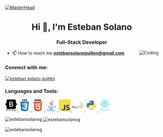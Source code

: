[![MasterHead](https://i.imgur.com/JbBIQlj.png)](https://estebansolanog.io)
<h1 align="center">Hi 👋, I'm Esteban Solano</h1>
<h3 align="center">Full-Stack Developer</h3>
<img align="right" alt="Coding" width"400" src="https://media3.giphy.com/media/qgQUggAC3Pfv687qPC/giphy.gif">

- 📫 How to reach me **estebansolanoguillen@gmail.com**

<h3 align="left">Connect with me:</h3>
<p align="left">
<a href="https://linkedin.com/in/esteban solano guillén" target="blank"><img align="center" src="https://raw.githubusercontent.com/rahuldkjain/github-profile-readme-generator/master/src/images/icons/Social/linked-in-alt.svg" alt="esteban solano guillén" height="30" width="40" /></a>
</p>

<h3 align="left">Languages and Tools:</h3>
<p align="left"> <a href="https://getbootstrap.com" target="_blank" rel="noreferrer"> <img src="https://raw.githubusercontent.com/devicons/devicon/master/icons/bootstrap/bootstrap-plain-wordmark.svg" alt="bootstrap" width="40" height="40"/> </a> <a href="https://www.w3schools.com/css/" target="_blank" rel="noreferrer"> <img src="https://raw.githubusercontent.com/devicons/devicon/master/icons/css3/css3-original-wordmark.svg" alt="css3" width="40" height="40"/> </a> <a href="https://www.w3.org/html/" target="_blank" rel="noreferrer"> <img src="https://raw.githubusercontent.com/devicons/devicon/master/icons/html5/html5-original-wordmark.svg" alt="html5" width="40" height="40"/> </a> <a href="https://www.java.com" target="_blank" rel="noreferrer"> <img src="https://raw.githubusercontent.com/devicons/devicon/master/icons/java/java-original.svg" alt="java" width="40" height="40"/> </a> <a href="https://developer.mozilla.org/en-US/docs/Web/JavaScript" target="_blank" rel="noreferrer"> <img src="https://raw.githubusercontent.com/devicons/devicon/master/icons/javascript/javascript-original.svg" alt="javascript" width="40" height="40"/> </a> <a href="https://www.mysql.com/" target="_blank" rel="noreferrer"> <img src="https://raw.githubusercontent.com/devicons/devicon/master/icons/mysql/mysql-original-wordmark.svg" alt="mysql" width="40" height="40"/> </a> <a href="https://www.python.org" target="_blank" rel="noreferrer"> <img src="https://raw.githubusercontent.com/devicons/devicon/master/icons/python/python-original.svg" alt="python" width="40" height="40"/> </a> <a href="https://reactjs.org/" target="_blank" rel="noreferrer"> <img src="https://raw.githubusercontent.com/devicons/devicon/master/icons/react/react-original-wordmark.svg" alt="react" width="40" height="40"/> </a> </p>

<p><img align="left" src="https://github-readme-stats.vercel.app/api/top-langs?username=estebansolanog&show_icons=true&locale=en&layout=compact" alt="estebansolanog" /></p>

<p>&nbsp;<img align="center" src="https://github-readme-stats.vercel.app/api?username=estebansolanog&show_icons=true&locale=en" alt="estebansolanog" /></p>

<p><img align="center" src="https://github-readme-streak-stats.herokuapp.com/?user=estebansolanog&" alt="estebansolanog" /></p>
